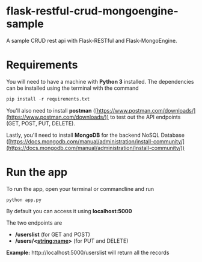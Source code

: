 # flask-restful-crud-mongoengine-sample
A sample CRUD rest api with Flask-RESTful and Flask-MongoEngine. 

# Requirements
You will need to have a machine with **Python 3** installed. The dependencies can be installed using the terminal with the command
``` python
pip install -r requirements.txt
```

You'll also need to install **postman** ([https://www.postman.com/downloads/](https://www.postman.com/downloads/)) to test out the API endpoints (GET, POST, PUT, DELETE).

Lastly, you'll need to install **MongoDB** for the backend NoSQL Database ([https://docs.mongodb.com/manual/administration/install-community/](https://docs.mongodb.com/manual/administration/install-community/))

# Run the app
To run the app, open your terminal or commandline and run
```
python app.py
```

By default you can access it using **localhost:5000**

The two endpoints are 
- **/userslist** (for GET and POST)
- **/users/<<string:name>>** (for PUT and DELETE)

**Example:** http://localhost:5000/userslist will return all the records